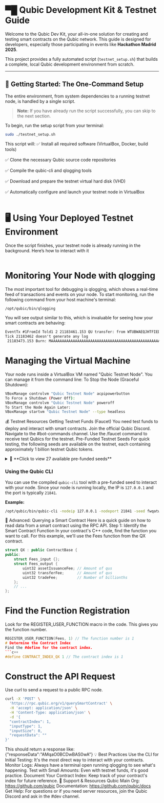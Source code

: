 # ▀█ Qubic Development Kit & Testnet Guide

Welcome to the Qubic Dev Kit, your all-in-one solution for creating and testing smart contracts on the Qubic network. This guide is designed for developers, especially those participating in events like **Hackathon Madrid 2025**.

This project provides a fully automated script (`testnet_setup.sh`) that builds a complete, local Qubic development environment from scratch.

---

## 🚀 Getting Started: The One-Command Setup

The entire environment, from system dependencies to a running testnet node, is handled by a single script.

> **Note:** If you have already run the script successfully, you can skip to the next section.

To begin, run the setup script from your terminal:

```bash
sudo ./testnet_setup.sh
```
This script will:
✅ Install all required software (VirtualBox, Docker, build tools)<br /><br />
✅ Clone the necessary Qubic source code repositories<br /><br />
✅ Compile the qubic-cli and qlogging tools<br /><br />
✅ Download and prepare the testnet virtual hard disk (VHD)<br /><br />
✅ Automatically configure and launch your testnet node in VirtualBox<br /><br />
# 🖥️ Using Your Deployed Testnet Environment
Once the script finishes, your testnet node is already running in the background. Here’s how to interact with it<br /><br />
# Monitoring Your Node with qlogging
The most important tool for debugging is qlogging, which shows a real-time feed of transactions and events on your node.
To start monitoring, run the following command from your host machine's terminal:
```bash
/opt/qubic/bin/qlogging
```
You will see output similar to this, which is invaluable for seeing how your smart contracts are behaving:
```txt
EventTx #1FromId Told1 2 21183461.153 QU transfer: from WTUBWAEQJHTFIEDXCJHVRXAXYBFCHAPQUPOQMGTJVGXYEBVRYTOVFHLFBCMB to MAAAAAAAAAAAAAAAAAAAAAAAAAAAAAAAAAAAAAAAAAAAAAAAAAAAAAAAWWD 10000QU.
Tick 21183462 doesn't generate any log
 21183473.153 Burn: MAAAAAAAAAAAAAAAAAAAAAAAAAAAAAAAAAAAAAAAAAAAAAAAAAAAAAAAWLWD burned 100000 QU
```
# Managing the Virtual Machine
Your node runs inside a VirtualBox VM named "Qubic Testnet Node". You can manage it from the command line:
To Stop the Node (Graceful Shutdown):
```bash
VBoxManage controlvm "Qubic Testnet Node" acpipowerbutton
To Force a Shutdown (Power Off):
VBoxManage controlvm "Qubic Testnet Node" poweroff
To Start the Node Again Later:
VBoxManage startvm "Qubic Testnet Node" --type headless
```
💰 Testnet Resources
Getting Testnet Funds (Faucet)
You need test funds to deploy and interact with smart contracts.
Join the official Qubic Discord.
Navigate to the #bot-commands channel.
Use the /faucet command to receive test Qubics for the testnet.
Pre-Funded Testnet Seeds
For quick testing, the following seeds are available on the testnet, each containing approximately 1 billion testnet Qubic tokens.
<details>
<summary>🔑 **Click to view 27 available pre-funded seeds**</summary>
Generated code
fwqatwliqyszxivzgtyyfllymopjimkyoreolgyflsnfpcytkhagqii
xpsxzzfqvaohzzwlbofvqkqeemzhnrscpeeokoumekfodtgzmwghtqm
ukzbkszgzpipmxrrqcxcppumxoxzerrvbjgthinzodrlyblkedutmsy
wgfqazfmgucrluchpuivdkguaijrowcnuclfsjrthfezqapnjelkgll
kewgvatawujuzikurbhwkrisjiubfxgfqkrvcqvfvgfgajphbvhlaos
nkhvicelolicthrcupurhzyftctcextifzkoyvcwgxnjsjdsfrtbrbl
otyqpudtgogpornpqbjfzkohralgffaajabxzhneoormvnstheuoyay
ttcrkhjulvxroglycvlpgesnxpwgjgvafpezwdezworzwcfobevoacx
mvssxxbnmincnnjhtrlbdffulimsbmzluzrtbjqcbvaqkeesjzevllk
jjhikmkgwhyflqdszdxpcjrilnoxerfeyttbbjahapatglpqgctnkue
nztizdwotovhuzchctpfdgylzmsdfxlvdcpikhmptqjbwwgbxavhtwo
lxbjeczdoqyjtzhizbeapkbpvfdbgxxbdbhyfvzhbkysmgdxuzspmwu
zwoggmzfbdhuxrikdhqrmcxaqmpmdblgsdjzlesfnyogxquwzutracm
inkzmjoxytbhmvuuailtfarjgooearejunwlzsnvczcamsvjlrobsof
htvhtfjxzqandmcshkfifmrsrikrcpsxmnemcjthtmyvsqqcvwckwfk
hmsmhamftvncxcdvxytqgdihxfncarwzatpjuoecjqhceoepysozwlp
wrnohgpgfuudvhtwnuyleimplivlxcaswuwqezusyjddgkdigtueswb
fisfusaykkovsskpgvsaclcjjyfstrstgpebxvsqeikhneqaxvqcwsf
jftgpcowwnmommeplhbvgotjxrtkmiddcjmitbxoekwunmlpmdakjzq
svaluwylhjejvyjvgmqsqjcufulhusbkkujwrwfgdphdmesqjirsoep
lzinqhyvomjzqoyluifguhytcgpftdxndswbcqriecatcmfidbnmvka
mqamjotnshocvekufdqylgtdcembtddlfockjyaotfdvzqpvkylsjjk
asueorfnexvnthcuicsqqppekcdrwizxqlnkzdkazsymrotjtmdnofe
ahfulnoaeuoiurixbjygqxiaklmiwhysazqylyhhitjsgezhqwnpgql
omyxajeenkikjvihmysvkbftzqrtsjfstlmycfwqjyaihtldnetvkrw
zrfpagcpqfkwjimnrehibkctvwsyzocuikgpedchcyaotcamzaxpivq
kexrupgtmbmwwzlcpqccemtgvolpzqezybmgaedaganynsnjijfyvcn```
</details>

### Using the Qubic CLI
You can use the compiled `qubic-cli` tool with a pre-funded seed to interact with your node. Since your node is running locally, the IP is `127.0.0.1` and the port is typically `21841`.

**Example:**
```bash
/opt/qubic/bin/qubic-cli -nodeip 127.0.0.1 -nodeport 21841 -seed fwqatwliqyszxivzgtyyfllymopjimkyoreolgyflsnfpcytkhagqii -somecommand
```
🔬 Advanced: Querying a Smart Contract
Here is a quick guide on how to read data from a smart contract using the RPC API.
Step 1: Identify the Smart Contract Function
In your contract's C++ code, find the function you want to call. For this example, we'll use the Fees function from the QX contract.
```c++
struct QX : public ContractBase {
public:
    struct Fees_input {};
    struct Fees_output {
        uint32 assetIssuanceFee; // Amount of qus
        uint32 transferFee;      // Amount of qus
        uint32 tradeFee;         // Number of billionths
    };
    // ...
};
```
# Find the Function Registration
Look for the REGISTER_USER_FUNCTION macro in the code. This gives you the function number.
```c++
REGISTER_USER_FUNCTION(Fees, 1) // The function number is 1
# Determine the Contract Index
Find the #define for the contract index.
```c++
#define CONTRACT_INDEX_QX 1 // The contract index is 1
```
# Construct the API Request
Use curl to send a request to a public RPC node.
```bash
curl -X 'POST' \
  'https://rpc.qubic.org/v1/querySmartContract' \
  -H 'accept: application/json' \
  -H 'Content-Type: application/json' \
  -d '{
  "contractIndex": 1,
  "inputType": 1,
  "inputSize": 0,
  "requestData": ""
}'
```
This should return a response like: {"responseData":"AMqaO0BCDwBAS0wA"}
💡 Best Practices
Use the CLI for Initial Testing: It's the most direct way to interact with your contracts.
Monitor Logs: Always have a terminal open running qlogging to see what's happening.
Test with Small Amounts: Even with testnet funds, it's good practice.
Document Your Contract Index: Keep track of your contract's index for future reference.
💬 Support & Resources
Qubic Main Org: https://github.com/qubic
Documentation: https://github.com/qubic/docs
Get Help: For questions or if you need server resources, join the Qubic Discord and ask in the #dev channel.
